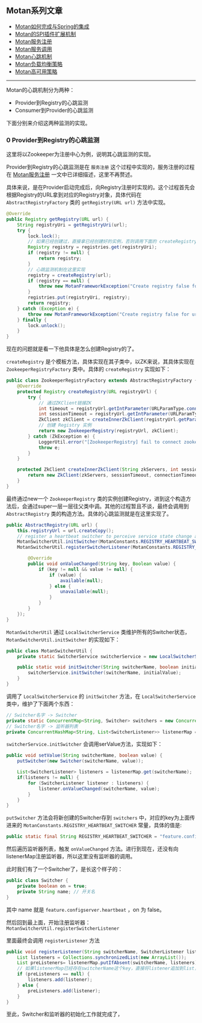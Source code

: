 ## Motan系列文章

* [Motan如何完成与Spring的集成](https://github.com/Lord-X/awesome-it-blog/blob/master/Motan/Motan_%E5%A6%82%E4%BD%95%E5%AE%8C%E6%88%90%E4%B8%8ESpring%E7%9A%84%E9%9B%86%E6%88%90.md)
* [Motan的SPI插件扩展机制](https://github.com/Lord-X/awesome-it-blog/blob/master/Motan/Motan_SPI%E6%8F%92%E4%BB%B6%E6%89%A9%E5%B1%95%E6%9C%BA%E5%88%B6.md)
* [Motan服务注册](https://github.com/Lord-X/awesome-it-blog/blob/master/Motan/Motan_%E6%9C%8D%E5%8A%A1%E6%B3%A8%E5%86%8C.md)
* [Motan服务调用](https://github.com/Lord-X/awesome-it-blog/blob/master/Motan/Motan_%E6%9C%8D%E5%8A%A1%E8%B0%83%E7%94%A8.md)
* [Motan心跳机制](https://github.com/Lord-X/awesome-it-blog/blob/master/Motan/Motan_%E5%BF%83%E8%B7%B3%E6%9C%BA%E5%88%B6.md)
* [Motan负载均衡策略](https://github.com/Lord-X/awesome-it-blog/blob/master/Motan/Motan_LoadBalance.md)
* [Motan高可用策略](https://github.com/Lord-X/awesome-it-blog/blob/master/Motan/Motan_HA%E7%AD%96%E7%95%A5.md)

---

Motan的心跳机制分为两种：
* Provider到Registry的心跳监测
* Consumer到Provider的心跳监测

下面分别来介绍这两种监测的实现。

### 0 Provider到Registry的心跳监测

这里将以Zookeeper为注册中心为例，说明其心跳监测的实现。

Provider到Registry的心跳监测是在 `服务注册` 这个过程中实现的，服务注册的过程在 [Motan服务注册](https://github.com/Lord-X/awesome-it-blog/blob/master/Motan/Motan_%E6%9C%8D%E5%8A%A1%E6%B3%A8%E5%86%8C.md) 一文中已详细描述，这里不再赘述。

具体来说，是在Provider启动完成后，向Registry注册时实现的。这个过程首先会根据Registry的URL拿到对应的Registry对象，具体代码在 `AbstractRegistryFactory` 类的 `getRegistry(URL url)` 方法中实现。

```java
@Override
public Registry getRegistry(URL url) {
    String registryUri = getRegistryUri(url);
    try {
        lock.lock();
        // 如果已经创建过，直接拿已经创建好的实例，否则调用下面的 createRegistry 方法创建新的Registry实例
        Registry registry = registries.get(registryUri);
        if (registry != null) {
            return registry;
        }
        // 心跳监测机制在这里实现
        registry = createRegistry(url);
        if (registry == null) {
            throw new MotanFrameworkException("Create registry false for url:" + url, MotanErrorMsgConstant.FRAMEWORK_INIT_ERROR);
        }
        registries.put(registryUri, registry);
        return registry;
    } catch (Exception e) {
        throw new MotanFrameworkException("Create registry false for url:" + url, e, MotanErrorMsgConstant.FRAMEWORK_INIT_ERROR);
    } finally {
        lock.unlock();
    }
}
```

现在的问题就是看一下他具体是怎么创建Registry的了。

`createRegistry` 是个模板方法，具体实现在其子类中，以ZK来说，其具体实现在 `ZookeeperRegistryFactory` 类中。具体的 `createRegistry` 实现如下：

```java
public class ZookeeperRegistryFactory extends AbstractRegistryFactory {
    @Override
    protected Registry createRegistry(URL registryUrl) {
        try {
            // 通过ZKClient链接ZK
            int timeout = registryUrl.getIntParameter(URLParamType.connectTimeout.getName(), URLParamType.connectTimeout.getIntValue());
            int sessionTimeout = registryUrl.getIntParameter(URLParamType.registrySessionTimeout.getName(), URLParamType.registrySessionTimeout.getIntValue());
            ZkClient zkClient = createInnerZkClient(registryUrl.getParameter("address"), sessionTimeout, timeout);
            // 创建 Registry 实例
            return new ZookeeperRegistry(registryUrl, zkClient);
        } catch (ZkException e) {
            LoggerUtil.error("[ZookeeperRegistry] fail to connect zookeeper, cause: " + e.getMessage());
            throw e;
        }
    }

    protected ZkClient createInnerZkClient(String zkServers, int sessionTimeout, int connectionTimeout) {
        return new ZkClient(zkServers, sessionTimeout, connectionTimeout);
    }
}
```

最终通过new一个 `ZookeeperRegistry` 类的实例创建Registry，进到这个构造方法后，会通过super一层一层往父类中调。其他的过程暂且不谈，最终会调用到 `AbstractRegistry` 类的构造方法。具体的心跳监测就是在这里实现了。

```java
public AbstractRegistry(URL url) {
    this.registryUrl = url.createCopy();
    // register a heartbeat switcher to perceive service state change and change available state
    MotanSwitcherUtil.initSwitcher(MotanConstants.REGISTRY_HEARTBEAT_SWITCHER, false);
    MotanSwitcherUtil.registerSwitcherListener(MotanConstants.REGISTRY_HEARTBEAT_SWITCHER, new SwitcherListener() {

        @Override
        public void onValueChanged(String key, Boolean value) {
            if (key != null && value != null) {
                if (value) {
                    available(null);
                } else {
                    unavailable(null);
                }
            }
        }
    });
}
```

`MotanSwitcherUtil` 通过 `LocalSwitcherService` 类维护所有的Switcher状态，`MotanSwitcherUtil.initSwitcher` 的实现如下：

```java
public class MotanSwitcherUtil {
    private static SwitcherService switcherService = new LocalSwitcherService();

    public static void initSwitcher(String switcherName, boolean initialValue) {
        switcherService.initSwitcher(switcherName, initialValue);
    }
}
```

调用了 `LocalSwitcherService` 的 `initSwitcher` 方法，在 `LocalSwitcherService` 类中，维护了下面两个东西：

```java
// Switcher名字 -> Switcher
private static ConcurrentMap<String, Switcher> switchers = new ConcurrentHashMap<String, Switcher>();
// Switcher名字 -> 监听器列表
private ConcurrentHashMap<String, List<SwitcherListener>> listenerMap = new ConcurrentHashMap<>();
```

`switcherService.initSwitcher` 会调用serValue方法，实现如下：

```java
public void setValue(String switcherName, boolean value) {
    putSwitcher(new Switcher(switcherName, value));

    List<SwitcherListener> listeners = listenerMap.get(switcherName);
    if(listeners != null) {
        for (SwitcherListener listener : listeners) {
            listener.onValueChanged(switcherName, value);
        }
    }
}
```

`putSwitcher` 方法会将新创建的Switcher存到 `switchers` 中，对应的key为上面传进来的 `MotanConstants.REGISTRY_HEARTBEAT_SWITCHER` 常量，具体的值是:

```java
public static final String REGISTRY_HEARTBEAT_SWITCHER = "feature.configserver.heartbeat";
```

然后遍历监听器列表，触发 `onValueChanged` 方法。进行到现在，还没有向listenerMap注册监听器，所以这里没有监听器的调用。

此时我们有了一个Switcher了，是长这个样子的：

```java
public class Switcher {
    private boolean on = true;
    private String name; // 开关名
}
```

其中 name 就是 `feature.configserver.heartbeat` ，on 为 false。

然后回到最上面，开始注册监听器：`MotanSwitcherUtil.registerSwitcherListener`

里面最终会调用 `registerListener` 方法

```java
public void registerListener(String switcherName, SwitcherListener listener) {
    List listeners = Collections.synchronizedList(new ArrayList());
    List preListeners= listenerMap.putIfAbsent(switcherName, listeners);
    // 如果listenerMap已经存在switcherName这个key，直接将listener追加到list，否则创建新的list
    if (preListeners == null) {
        listeners.add(listener);
    } else {
        preListeners.add(listener);
    }
}
```

至此，Switcher和监听器的初始化工作就完成了，